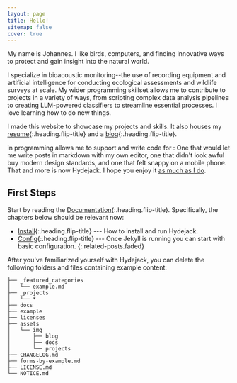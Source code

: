 ```yaml
---
layout: page
title: Hello!
sitemap: false
cover: true
---
```


My name is Johannes. I like birds, computers, and finding innovative ways to
protect and gain insight into the natural world. 

I specialize in bioacoustic monitoring--the use of recording equipment and
artificial intelligence for conducting ecological assessments and wildlife surveys 
at scale. My wider programming skillset allows me to contribute to projects in 
a variety of ways, from scripting complex data analysis pipelines to creating LLM-powered 
classifiers to streamline essential processes. I love learning how to do new things.

I made this website to showcase my projects and skills. It also houses my [resume](https://johannesnelson.github.io/resume/){:.heading.flip-title} and 
a [blog](https://johannesnelson.github.io/blog/){:.heading.flip-title}.

 in programming allows
me to support and write code for :
One that would let me write posts in markdown with my own editor,
one that didn't look awful buy modern design standards, and one that felt snappy on a mobile phone.
That and more is now Hydejack. I hope you enjoy it [as much as I do](https://qwtel.com/).

## First Steps
Start by reading the [Documentation]{:.heading.flip-title}.
Specifically, the chapters below should be relevant now:

* [Install]{:.heading.flip-title} --- How to install and run Hydejack.
* [Config]{:.heading.flip-title} --- Once Jekyll is running you can start with basic configuration.
{:.related-posts.faded}

After you've familiarized yourself with Hydejack, you can delete the following folders and files
containing example content:

~~~
├── _featured_categories
│   └── example.md
├── _projects
│   └── *
├── docs
├── example
├── licenses
├── assets
│   └── img
│       ├── blog
│       ├── docs
│       └── projects
├── CHANGELOG.md
├── forms-by-example.md
├── LICENSE.md
└── NOTICE.md
~~~

[documentation]: docs/README.md
[install]: docs/install.md
[upgrade]: docs/upgrade.md
[config]: docs/config.md
